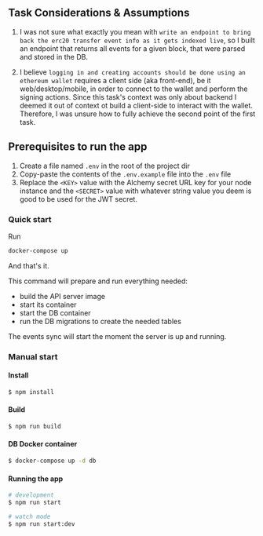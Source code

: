 ## Task Considerations & Assumptions
1. I was not sure what exactly you mean with ```write an endpoint to bring back the erc20 transfer event info as it gets indexed live```, so I built an endpoint that returns all events for a given block, that were parsed and stored in the DB.

2. I believe `logging in and creating accounts should be done using an ethereum wallet` requires a client side (aka front-end), be it web/desktop/mobile, in order to connect to the wallet and perform the signing actions. Since this task's context was only about backend I deemed it out of context ot build a client-side to interact with the wallet. Therefore, I was unsure how to fully achieve the second point of the first task.

## Prerequisites to run the app

1. Create a file named `.env` in the root of the project dir
2. Copy-paste the contents of the `.env.example` file into the `.env` file
3. Replace the `<KEY>` value with the Alchemy secret URL key for your node instance and the `<SECRET>` value with whatever string value you deem is good to be used for the JWT secret.

### Quick start

Run
```bash
docker-compose up
```

And that's it.

This command will prepare and run everything needed:

* build the API server image
* start its container
* start the DB container
* run the DB migrations to create the needed tables

The events sync will start the moment the server is up and running.

### Manual start

#### Install

```bash
$ npm install
```

#### Build

```bash
$ npm run build
```

#### DB Docker container

```bash
$ docker-compose up -d db
```

#### Running the app

```bash
# development
$ npm run start

# watch mode
$ npm run start:dev
```

